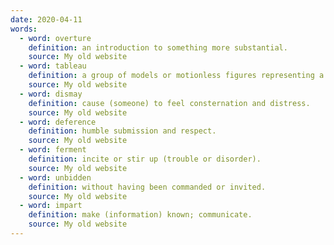 ```yaml
---
date: 2020-04-11
words:
  - word: overture
    definition: an introduction to something more substantial.
    source: My old website
  - word: tableau
    definition: a group of models or motionless figures representing a scene from a story or from history.
    source: My old website
  - word: dismay
    definition: cause (someone) to feel consternation and distress.
    source: My old website
  - word: deference
    definition: humble submission and respect.
    source: My old website
  - word: ferment
    definition: incite or stir up (trouble or disorder).
    source: My old website
  - word: unbidden
    definition: without having been commanded or invited.
    source: My old website
  - word: impart
    definition: make (information) known; communicate.
    source: My old website
---
```

